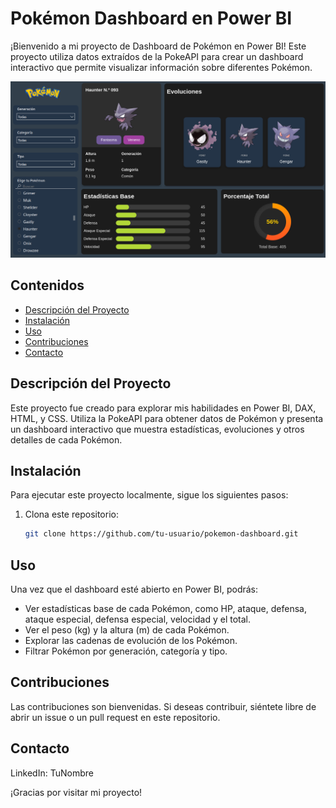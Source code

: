 # Pokémon Dashboard en Power BI

¡Bienvenido a mi proyecto de Dashboard de Pokémon en Power BI! Este proyecto utiliza datos extraídos de la PokeAPI para crear un dashboard interactivo que permite visualizar información sobre diferentes Pokémon.

![Captura de Pantalla del Dashboard](images/dashboard.png)

## Contenidos

- [Descripción del Proyecto](#descripción-del-proyecto)
- [Instalación](#instalación)
- [Uso](#uso)
- [Contribuciones](#contribuciones)
- [Contacto](#contacto)

## Descripción del Proyecto

Este proyecto fue creado para explorar mis habilidades en Power BI, DAX, HTML, y CSS. Utiliza la PokeAPI para obtener datos de Pokémon y presenta un dashboard interactivo que muestra estadísticas, evoluciones y otros detalles de cada Pokémon.

## Instalación

Para ejecutar este proyecto localmente, sigue los siguientes pasos:

1. Clona este repositorio:
   
   ```bash
   git clone https://github.com/tu-usuario/pokemon-dashboard.git
   
## Uso

Una vez que el dashboard esté abierto en Power BI, podrás:
- Ver estadísticas base de cada Pokémon, como HP, ataque, defensa, ataque especial, defensa especial, velocidad y el total.
- Ver el peso (kg) y la altura (m) de cada Pokémon.
- Explorar las cadenas de evolución de los Pokémon.
- Filtrar Pokémon por generación, categoría y tipo.

## Contribuciones

Las contribuciones son bienvenidas. Si deseas contribuir, siéntete libre de abrir un issue o un pull request en este repositorio.

## Contacto

LinkedIn: TuNombre

¡Gracias por visitar mi proyecto!
